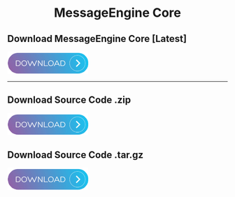 <h1 align = "center">MessageEngine Core</h1>

## Download MessageEngine Core [Latest]

[<img src="https://raw.githubusercontent.com/afkvido/image-repository/ImageRepo/Modern%20Download%20Button.png" width="185"/>](https://github.com/afkvido-development/MessageEngine-Core/releases/latest)

_____

## Download Source Code .zip

[<img src="https://raw.githubusercontent.com/afkvido/image-repository/ImageRepo/Modern%20Download%20Button.png" width="185"/>](https://github.com/afkvido-development/MessageEngine-Core/archive/refs/heads/main.zip)

## Download Source Code .tar.gz

[<img src="https://raw.githubusercontent.com/afkvido/image-repository/ImageRepo/Modern%20Download%20Button.png" width="185"/>](https://github.com/afkvido-development/MessageEngine-Core/archive/refs/heads/main.tar.gz)
